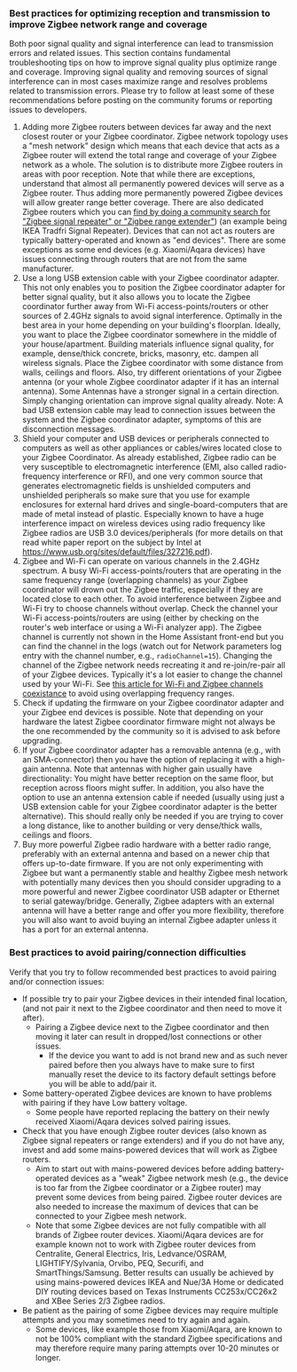 ### Best practices for optimizing reception and transmission to improve Zigbee network range and coverage

Both poor signal quality and signal interference can lead to transmission errors and related issues.  This section contains fundamental troubleshooting tips on how to improve signal quality plus optimize range and coverage. Improving signal quality and removing sources of signal interference can in most cases maximize range and resolves problems related to transmission errors. Please try to follow at least some of these recommendations before posting on the community forums or reporting issues to developers.

1. Adding more Zigbee routers between devices far away and the next closest router or your Zigbee coordinator. Zigbee network topology uses a "mesh network" design which means that each device that acts as a Zigbee router will extend the total range and coverage of your Zigbee network as a whole. The solution is to distribute more Zigbee routers in areas with poor reception. Note that while there are exceptions, understand that almost all permanently powered devices will serve as a Zigbee router. Thus adding more permanently powered Zigbee devices will allow greater range better coverage. There are also dedicated Zigbee routers which you can [find by doing a community search for "Zigbee signal repeater" or "Zigbee range extender"](https://community.home-assistant.io/t/advice-on-zigbee-range-extending/175882/)) (an example being IKEA Tradfri Signal Repeater). Devices that can not act as routers are typically battery-operated and known as "end devices". There are some exceptions as some end devices (e.g. Xiaomi/Aqara devices) have issues connecting through routers that are not from the same manufacturer.
2. Use a long USB extension cable with your Zigbee coordinator adapter. This not only enables you to position the Zigbee coordinator adapter for better signal quality, but it also allows you to locate the Zigbee coordinator further away from Wi-Fi access-points/routers or other sources of 2.4GHz signals to avoid signal interference. Optimally in the best area in your home depending on your building's floorplan. Ideally, you want to place the Zigbee coordinator somewhere in the middle of your house/apartment. Building materials influence signal quality, for example, dense/thick concrete, bricks, masonry, etc. dampen all wireless signals. Place the Zigbee coordinator with some distance from walls, ceilings and floors. Also, try different orientations of your Zigbee antenna (or your whole Zigbee coordinator adapter if it has an internal antenna). Some Antennas have a stronger signal in a certain direction. Simply changing orientation can improve signal quality already. Note: A bad USB extension cable may lead to connection issues between the system and the Zigbee coordinator adapter, symptoms of this are disconnection messages.
3. Shield your computer and USB devices or peripherals connected to computers as well as other appliances or cables/wires located close to your Zigbee Coordinator. As already established, Zigbee radio can be very susceptible to electromagnetic interference (EMI, also called radio-frequency interference or RFI), and one very common source that generates electromagnetic fields is unshielded computers and unshielded peripherals so make sure that you use for example enclosures for external hard drives and single-board-computers that are made of metal instead of plastic. Especially known to have a huge interference impact on wireless devices using radio frequency like Zigbee radios are USB 3.0 devices/peripherals (for more details on that read white paper report on the subject by Intel at https://www.usb.org/sites/default/files/327216.pdf).
4. Zigbee and Wi-Fi can operate on various channels in the 2.4GHz spectrum. A busy Wi-Fi access-points/routers that are operating in the same frequency range (overlapping channels) as your Zigbee coordinator will drown out the Zigbee traffic, especially if they are located close to each other. To avoid interference between Zigbee and Wi-Fi try to choose channels without overlap. Check the channel your Wi-Fi access-points/routers are using (either by checking on the router's web interface or using a Wi-Fi analyzer app). The Zigbee channel is currently not shown in the Home Assistant front-end but you can find the channel in the logs (watch out for Network parameters log entry with the channel number, e.g., `radioChannel=15`). Changing the channel of the Zigbee network needs recreating it and re-join/re-pair all of your Zigbee devices. Typically it's a lot easier to change the channel used by your Wi-Fi. See [this article for Wi-Fi and Zigbee channels coexistance](https://www.metageek.com/training/resources/zigbee-wifi-coexistence.html) to avoid using overlapping frequency ranges.
5. Check if updating the firmware on your Zigbee coordinator adapter and your Zigbee end devices is possible. Note that depending on your hardware the latest Zigbee coordinator firmware might not always be the one recommended by the community so it is advised to ask before upgrading.
6. If your Zigbee coordinator adapter has a removable antenna (e.g., with an SMA-connector) then you have the option of replacing it with a high-gain antenna. Note that antennas with higher gain usually have directionality: You might have better reception on the same floor, but reception across floors might suffer. In addition, you also have the option to use an antenna extension cable if needed (usually using just a USB extension cable for your Zigbee coordinator adapter is the better alternative). This should really only be needed if you are trying to cover a long distance, like to another building or very dense/thick walls, ceilings and floors.
7. Buy more powerful Zigbee radio hardware with a better radio range, preferably with an external antenna and based on a newer chip that offers up-to-date firmware. If you are not only experimenting with Zigbee but want a permanently stable and healthy Zigbee mesh network with potentially many devices then you should consider upgrading to a more powerful and newer Zigbee coordinator USB adapter or Ethernet to serial gateway/bridge. Generally, Zigbee adapters with an external antenna will have a better range and offer you more flexibility, therefore you will also want to avoid buying an internal Zigbee adapter unless it has a port for an external antenna.

### Best practices to avoid pairing/connection difficulties

Verify that you try to follow recommended best practices to avoid pairing and/or connection issues:

- If possible try to pair your Zigbee devices in their intended final location, (and not pair it next to the Zigbee coordinator and then need to move it after). 
  - Pairing a Zigbee device next to the Zigbee coordinator and then moving it later can result in dropped/lost connections or other issues. 
    - If the device you want to add is not brand new and as such never paired before then you always have to make sure to first manually reset the device to its factory default settings before you will be able to add/pair it. 
- Some battery-operated Zigbee devices are known to have problems with pairing if they have Low battery voltage. 
    - Some people have reported replacing the battery on their newly received Xiaomi/Aqara devices solved pairing issues. 
- Check that you have enough Zigbee router devices (also known as Zigbee signal repeaters or range extenders) and if you do not have any, invest and add some mains-powered devices that will work as Zigbee routers. 
    - Aim to start out with mains-powered devices before adding battery-operated devices as a "weak" Zigbee network mesh (e.g., the device is too far from the Zigbee coordinator or a Zigbee router) may prevent some devices from being paired. Zigbee router devices are also needed to increase the maximum of devices that can be connected to your Zigbee mesh network. 
    - Note that some Zigbee devices are not fully compatible with all brands of Zigbee router devices. Xiaomi/Aqara devices are for example known not to work with Zigbee router devices from Centralite, General Electrics, Iris, Ledvance/OSRAM, LIGHTIFY/Sylvania, Orvibo, PEQ, Securifi, and SmartThings/Samsung. Better results can usually be achieved by using mains-powered devices IKEA and Nue/3A Home or dedicated DIY routing devices based on Texas Instruments CC253x/CC26x2 and XBee Series 2/3 Zigbee radios. 
- Be patient as the pairing of some Zigbee devices may require multiple attempts and you may sometimes need to try again and again. 
    - Some devices, like example those from Xiaomi/Aqara, are known to not be 100% compliant with the standard Zigbee specifications and may therefore require many paring attempts over 10-20 minutes or longer. 

